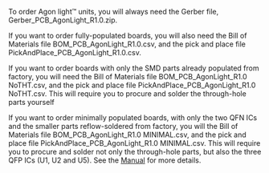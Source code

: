To order Agon light™ units, you will always need the Gerber file, Gerber_PCB_AgonLight_R1.0.zip.<p>
If you want to order fully-populated boards, you will also need the Bill of Materials file BOM_PCB_AgonLight_R1.0.csv, and the pick and place file PickAndPlace_PCB_AgonLight_R1.0.csv.<p>
If you want to order boards with only the SMD parts already populated from factory, you will need the Bill of Materials file BOM_PCB_AgonLight_R1.0 NoTHT.csv, and the pick and place file PickAndPlace_PCB_AgonLight_R1.0 NoTHT.csv. This will require you to procure and solder the through-hole parts yourself<p>
If you want to order minimally populated boards, with only the two QFN ICs and the smaller parts reflow-soldered from factory, you will the Bill of Materials file BOM_PCB_AgonLight_R1.0 MINIMAL.csv, and the pick and place file PickAndPlace_PCB_AgonLight_R1.0 MINIMAL.csv. This will require you to procure and solder not only the through-hole parts, but also the three QFP ICs (U1, U2 and U5). See the <a href="https://github.com/TheByteAttic/AgonLight/blob/main/Agon%20light%20R1.0%20Manual.pdf">Manual</a> for more details.

